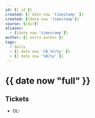 ```yaml
---
id: {{ id }}
created: {{ date now 'timestamp' }}
created: {{date now 'timestamp'}}
course: {{dir}}
aliases:
  - {{date now 'timestamp'}}
author: {{ extra.author }}
tags:
  - daily
  - {{ date now 'CW_%V/%y' }}
  - {{ date now '%B/%y' }}
---
```


# {{ date now "full" }}

## Tickets

- OL-
